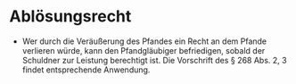 # Ablösungsrecht

- Wer durch die Veräußerung des Pfandes ein Recht an dem Pfande verlieren würde, kann den Pfandgläubiger befriedigen, sobald der Schuldner zur Leistung berechtigt ist. Die Vorschrift des § 268 Abs. 2, 3 findet entsprechende Anwendung.

